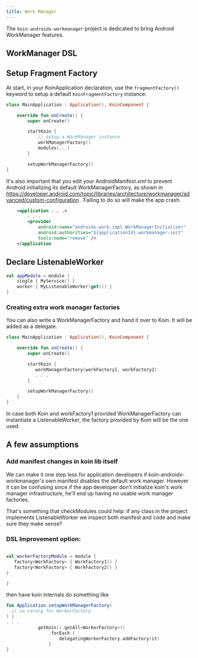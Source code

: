 ```yaml
---
title: Work Manager
---
```


The `koin-androidx-workmanager` project is dedicated to bring Android WorkManager features.

## WorkManager DSL

## Setup Fragment Factory

At start, in your KoinApplication declaration, use the `fragmentFactory()` keyword to setup a default `KoinFragmentFactory` instance:

```kotlin
class MainApplication : Application(), KoinComponent {

    override fun onCreate() {
        super.onCreate()

        startKoin {
            // setup a WorkManager instance
            workManagerFactory()
            modules(...)
        }

        setupWorkManagerFactory()
}
```

It's also important that you edit your AndroidManifest.xml to prevent
Android initializing its default WorkManagerFactory, as shown in https://developer.android.com/topic/libraries/architecture/workmanager/advanced/custom-configuration
. Failing to do so will make the app crash.


```xml
    <application . . .>
        . . .
        <provider
            android:name="androidx.work.impl.WorkManagerInitializer"
            android:authorities="${applicationId}.workmanager-init"
            tools:node="remove" />
    </application
```

## Declare ListenableWorker

```kotlin
val appModule = module {
    single { MyService() }
    worker { MyListenableWorker(get()) }
}
```



### Creating extra work manager factories

You can also write a WorkManagerFactory and hand it over to Koin. It will be added as a delegate.

```kotlin
class MainApplication : Application(), KoinComponent {

    override fun onCreate() {
        super.onCreate()

        startKoin {
           workManagerFactory(workFactory1, workFactory2)
           . . .
        }

        setupWorkManagerFactory()
    }
}

```

In case both Koin and workFactory1 provided WorkManagerFactory can instantiate a ListenableWorker, the factory provided by Koin will be the one used.

## A few assumptions

### Add manifest changes in koin lib itself
We can make it one step less for application developers if koin-androidx-workmanager's own manifest disables the default work manager. However it can be confusing since if the app developer don't initialize koin's work manager infrastructure, he'll end up having no usable work manager factories.


That's something that checkModules could help: if any class in the project implements ListenableWorker we inspect both manifest and code and make sure they make sense?

### DSL Improvement option:
```kotlin

val workerFactoryModule = module {
   factory<WorkFactory> { WorkFactory1() }
   factory<WorkFactory> { WorkFactory2() }
}

}
```

then have koin internals do something like

```kotlin
fun Application.setupWorkManagerFactory(
  // no vararg for WorkerFactory
) {
. . .
            getKoin().getAll<WorkerFactory>()
                .forEach {
                    delegatingWorkerFactory.addFactory(it)
                }
}
```